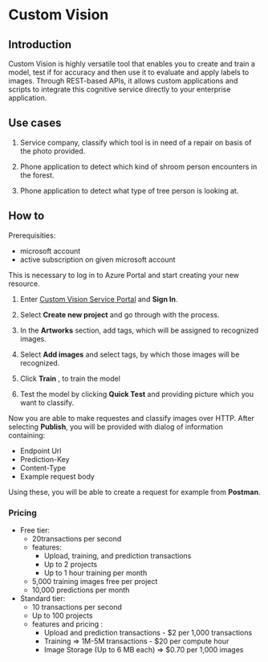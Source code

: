 # Custom Vision

## Introduction

Custom Vision is highly versatile tool that enables you to create and train a model, test if for
accuracy and then use it to evaluate and apply labels to images. Through REST-based APIs, it allows custom applications and scripts to integrate this cognitive service directly to your enterprise application.

## Use cases

1. Service company, classify which tool is in need of a repair on basis of the photo provided.

1. Phone application to detect which kind of shroom person encounters in the forest.

1. Phone application to detect what type of tree person is looking at.

## How to

Prerequisities:

- microsoft account
- active subscription on given microsoft account

This is necessary to log in to Azure Portal and start creating your new resource.

1. Enter [Custom Vision Service Portal](https://www.customvision.ai/) and **Sign In**.

1. Select **Create new project** and go through with the process.

1. In the **Artworks** section, add tags, which will be assigned to recognized images.

1. Select **Add images** and select tags, by which those images will be recognized.

1. Click **Train** , to train the model

1. Test the model by clicking **Quick Test** and providing picture which you want to classify.

Now you are able to make requestes and classify images over HTTP.
After selecting **Publish**, you will be provided with dialog of information containing:

- Endpoint Url
- Prediction-Key
- Content-Type
- Example request body

Using these, you will be able to create a request for example from **Postman**.

### Pricing

- Free tier:
  - 20transactions per second
  - features:
    - Upload, training, and prediction transactions
    - Up to 2 projects
    - Up to 1 hour training per month
  - 5,000 training images free per project
  - 10,000 predictions per month
- Standard tier:
  - 10 transactions per second
  - Up to 100 projects
  - features and pricing :
    - Upload and prediction transactions - $2 per 1,000 transactions
    - Training => 1M-5M transactions - $20 per compute hour
    - Image Storage (Up to 6 MB each) => $0.70 per 1,000 images
